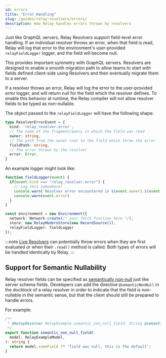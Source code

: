 ```yaml
---
id: errors
title: "Error Handling"
slug: /guides/relay-resolvers/errors/
description: How Relay handles errors thrown by resolvers
---
```


Just like GraphQL servers, Relay Resolvers support field-level error handling. If an individual resolver throws an error, when that field is read, Relay will log that error to the environment's user-provided `relayFieldLogger` logger, and the field will become null.

This provides important symmetry with GraphQL servers. Resolvers are designed to enable a smooth migration path to allow teams to start with fields defined client-side using Resolvers and then eventually migrate them to a server.

If a resolver throws an error, Relay will log the error to the user-provided error logger, and will return null for the field which the resolver defines. To enable this behavior at runtime, the Relay compiler will not allow resolver fields to be typed as non-nullable.

The object passed to the `relayFieldLogger` will have the following shape:

```ts
type ResolverErrorEvent = {
  kind: 'relay_resolver.error',
  // The name of the fragment/query in which the field was read
  owner: string,
  // The path from the owner root to the field which threw the error
  fieldPath: string,
  // The error thrown by the resolver
  error: Error,
}
```

An example logger might look like:

```ts
function fieldLogger(event) {
  if(event.kind === "relay_resolver.error") {
    // Log this somewhere!
    console.warn(`Resolver error encountered in ${event.owner}.${event.fieldPath}`)
    console.warn(event.error)
  }
}

const environment = new Environment({
  network: Network.create(/* your fetch function here */),
  store: new RelayModernStore(new RecordSource()),
  relayFieldLogger: fieldLogger
});
```

:::note
[Live Resolvers](./live-fields.md) can potentially throw errors when they are first evaluated or when their `.read()` method is called. Both types of errors will be handled identically by Relay.
:::

## Support for Semantic Nullability

Relay resolver fields can be specified as [semantically non-null](../../semantic-nullability/) just like server schema fields. Developers can add the directive `@semanticNonNull` in the docblock of a relay resolver in order to indicate that the field is non-nullable in the semantic sense, but that the client should still be prepared to handle errors.

For example:
```ts
/**
 * @RelayResolver RelayExample.semantic_non_null_field: String @semanticNonNull
 */
export function semantic_non_null_field(
  model: RelayExampleModel,
): string {
  return model.someField ?? 'field was null, this is the default';
}
```
